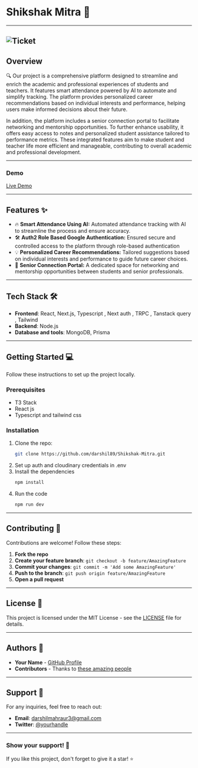 # **Shikshak Mitra** 🚀

---
![Ticket](https://i.giphy.com/media/v1.Y2lkPTc5MGI3NjExOW1namo3NHczY2RqZXVqMGU1cjc2YnBtM3pjNXZiNHc2NGh5YnB5YiZlcD12MV9pbnRlcm5hbF9naWZfYnlfaWQmY3Q9Zw/5LBxKy4LrJOGP8n79X/giphy.gif)
---

## **Overview**

🔍 Our project is a comprehensive platform designed to streamline and enrich the academic and professional experiences of students and teachers. It features smart attendance powered by AI to automate and simplify tracking. The platform provides personalized career recommendations based on individual interests and performance, helping users make informed decisions about their future.

In addition, the platform includes a senior connection portal to facilitate networking and mentorship opportunities. To further enhance usability, it offers easy access to notes and personalized student assistance tailored to performance metrics. These integrated features aim to make student and teacher life more efficient and manageable, contributing to overall academic and professional development.

---

### **Demo**

[Live Demo](https://shikshak-mitra.vercel.app/)

---

## **Features** ✨

- 🔥 **Smart Attendance Using AI:** Automated attendance tracking with AI to streamline the process and ensure accuracy.
- 🛠️ **Auth2 Role Based Google Authentication:** Ensured secure and controlled access to the platform through role-based authentication
- 💡 **Personalized Career Recommendations:** Tailored suggestions based on individual interests and performance to guide future career choices.
- 🚀 **Senior Connection Portal:** A dedicated space for networking and mentorship opportunities between students and senior professionals.

---

## **Tech Stack** 🛠️

- **Frontend**: React, Next.js, Typescript , Next auth , TRPC , Tanstack query , Tailwind
- **Backend**: Node.js
- **Database and tools**: MongoDB, Prisma

---

## **Getting Started** 💻

Follow these instructions to set up the project locally.

### **Prerequisites**

- T3 Stack
- React js
- Typescript and tailwind css

### **Installation**

1. Clone the repo:
   ```bash
   git clone https://github.com/darshil89/Shikshak-Mitra.git
   ```
2. Set up auth and cloudinary credentials in .env
3. Install the dependencies
    ```bash
   npm install
   ```
4. Run the code
    ```bash
   npm run dev
   ```

---

## **Contributing** 🤝

Contributions are welcome! Follow these steps:

1. **Fork the repo**
2. **Create your feature branch**: `git checkout -b feature/AmazingFeature`
3. **Commit your changes**: `git commit -m 'Add some AmazingFeature'`
4. **Push to the branch**: `git push origin feature/AmazingFeature`
5. **Open a pull request**

---

## **License** 📝

This project is licensed under the MIT License - see the [LICENSE](LICENSE) file for details.

---

## **Authors** 👥

- **Your Name** - [GitHub Profile](https://github.com/darshil89)
- **Contributors** - Thanks to [these amazing people](https://github.com/darshil89/Shikshak-Mitra/contributors)

---

## **Support** 💬

For any inquiries, feel free to reach out:

- **Email**: darshilmahraur3@gmail.com
- **Twitter**: [@yourhandle](https://x.com/DMahraur?t=vJsxXpuPpqOON9kH4Tr8jw&s=09)

---

### **Show your support!** 🌟

If you like this project, don't forget to give it a star! ⭐

